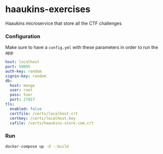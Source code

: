 # haaukins-exercises
Haaukins microservice that store all the CTF challenges

### Configuration
Make sure to have a `config.yml` with these parameters in order to run the app

```yaml
host: localhost
port: 50095
auth-key: random
signin-key: random
db:
  host: mongo
  user: root
  pass: toor
  port: 27017
tls:
  enabled: false
  certfile: /certs/localhost.crt
  certkey: /certs/localhost.key
  cafile: /certs/haaukins-store.com.crt
```

### Run

```bash
docker-compose up -d --build
```
